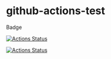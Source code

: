 # github-actions-test

Badge

[![Actions Status](https://github.com/Aalmann/github-actions-test/workflows/labeler/badge.svg)](https://github.com/Aalmann/github-actions-test/actions)

[![Actions Status](https://github.com/{owner}/{repo}/workflows/{workflow_name}/badge.svg)](https://github.com/{owner}/{repo}/actions)
